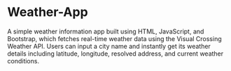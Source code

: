# Weather-App
A simple weather information app built using HTML, JavaScript, and Bootstrap, which fetches real-time weather data using the Visual Crossing Weather API. Users can input a city name and instantly get its weather details including latitude, longitude, resolved address, and current weather conditions.
